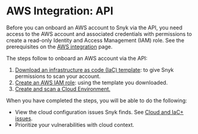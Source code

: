 # AWS Integration: API

Before you can onboard an AWS account to Snyk via the API, you need access to the AWS account and associated credentials with permissions to create a read-only Identity and Access Management (IAM) role. See the prerequisites on the [AWS integration](../) page.

The steps follow to onboard an AWS account via the API:

1. [Download an infrastructure as code (IaC) template](step-1-download-iam-role-iac-template.md): to give Snyk permissions to scan your account.
2. [Create an AWS IAM role](step-2-create-the-snyk-iam-role-api.md): using the template you downloaded.
3. [Create and scan a Cloud Environment.](step-3-create-and-scan-a-snyk-cloud-environment.md)

When you have completed the steps, you will be able to do the following:

* View the cloud configuration issues Snyk finds. See [Cloud and IaC+ issues](../../../../scan-using-snyk/scan-infrastructure/getting-started-with-iac+-and-cloud-scans/manage-iac+-and-cloud-issues/).
* Prioritize your vulnerabilities with cloud context.
